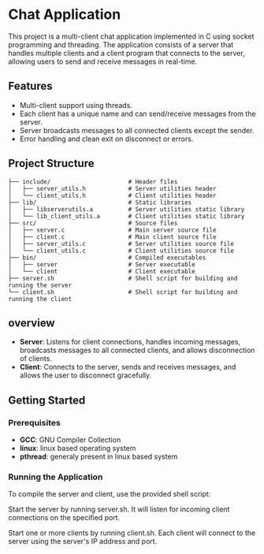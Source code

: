 # Chat Application

This project is a multi-client chat application implemented in C using socket programming and threading. The application consists of a server that handles multiple clients and a client program that connects to the server, allowing users to send and receive messages in real-time.

## Features

- Multi-client support using threads.
- Each client has a unique name and can send/receive messages from the server.
- Server broadcasts messages to all connected clients except the sender.
- Error handling and clean exit on disconnect or errors.

## Project Structure
```
├── include/                      # Header files
│   ├── server_utils.h            # Server utilities header
│   └── client_utils.h            # Client utilities header
├── lib/                          # Static libraries
│   ├── libserverutils.a          # Server utilities static library
│   └── lib_client_utils.a        # Client utilities static library
├── src/                          # Source files
│   ├── server.c                  # Main server source file
│   ├── client.c                  # Main client source file
│   ├── server_utils.c            # Server utilities source file
│   └── client_utils.c            # Client utilities source file
├── bin/                          # Compiled executables
│   ├── server                    # Server executable
│   └── client                    # Client executable
├── server.sh                     # Shell script for building and running the server
└── client.sh                     # Shell script for building and running the client

```



## overview

- **Server**: Listens for client connections, handles incoming messages, broadcasts messages to all connected clients, and allows disconnection of clients.
- **Client**: Connects to the server, sends and receives messages, and allows the user to disconnect gracefully.

## Getting Started

### Prerequisites

- **GCC**: GNU Compiler Collection
- **linux**: linux based operating system
- **pthread**: generaly present in linux based system 

### Running the Application

To compile the server and client, use the provided shell script:

Start the server by running server.sh. It will listen for incoming client connections on the specified port.

Start one or more clients by running client.sh. Each client will connect to the server using the server's IP address and port.


